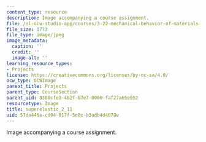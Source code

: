 ```yaml
---
content_type: resource
description: Image accompanying a course assignment.
file: /ol-ocw-studio-app/courses/3-22-mechanical-behavior-of-materials-spring-2008/57da446ecd04017f5e0cb3adb4d4079e_superelastic_2_11.jpg
file_size: 1773
file_type: image/jpeg
image_metadata:
  caption: ''
  credit: ''
  image-alt: ''
learning_resource_types:
- Projects
license: https://creativecommons.org/licenses/by-nc-sa/4.0/
ocw_type: OCWImage
parent_title: Projects
parent_type: CourseSection
parent_uid: 8388cfe3-4b2f-b7e7-0060-faf27a65e652
resourcetype: Image
title: superelastic_2_11
uid: 57da446e-cd04-017f-5e0c-b3adb4d4079e
---
```

Image accompanying a course assignment.